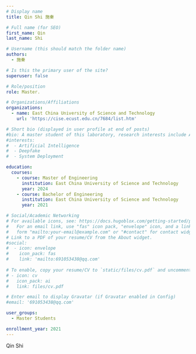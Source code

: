 ```yaml
---
# Display name
title: Qin Shi 施秦

# Full name (for SEO)
first_name: Qin 
last_name: Shi 

# Username (this should match the folder name)
authors:
  - 施秦

# Is this the primary user of the site?
superuser: false

# Role/position
role: Master.

# Organizations/Affiliations
organizations:
  - name: East China University of Science and Technology
    url: 'https://cise.ecust.edu.cn/7684/list.htm'

# Short bio (displayed in user profile at end of posts)
#bio: A master student of this laboratory, research interests include Artificial Intelligence, Deepfake and System Deployment.
#interests:
#  - Artificial Intelligence
#  - Deepfake
#  - System Deployment

education:
  courses:
    - course: Master of Engineering
      institution: East China University of Science and Technology
      year: 2024
    - course: Bachelor of Engineering
      institution: East China University of Science and Technology
      year: 2021

# Social/Academic Networking
# For available icons, see: https://docs.hugoblox.com/getting-started/page-builder/#icons
#   For an email link, use "fas" icon pack, "envelope" icon, and a link in the
#   form "mailto:your-email@example.com" or "#contact" for contact widget.
# Link to a PDF of your resume/CV from the About widget.
#social:
#  - icon: envelope
#    icon_pack: fas
#    link: 'mailto:691053438@qq.com'
    
# To enable, copy your resume/CV to `static/files/cv.pdf` and uncomment the lines below.
# - icon: cv
#   icon_pack: ai
#   link: files/cv.pdf

# Enter email to display Gravatar (if Gravatar enabled in Config)
#email: '691053438@qq.com'

user_groups:
  - Master Students

enrollment_year: 2021
---
```


Qin Shi
